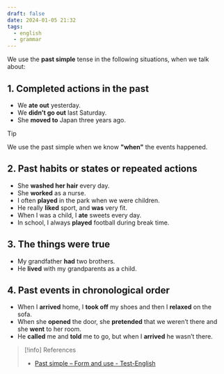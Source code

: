 ```yaml
---
draft: false
date: 2024-01-05 21:32
tags:
  - english
  - grammar
---
```


We use the **past simple** tense in the following situations, when we talk about:

## 1. Completed actions in the past
- We **ate out** yesterday.
- We **didn’t go out** last Saturday.
- She **moved to** Japan three years ago.

> [!tip]
> We use the past simple when we know **"when"** the events happened.

## 2. Past habits or states or repeated actions
- She **washed her hair** every day.
- She **worked** as a nurse.
- I often **played** in the park when we were children. 
- He really **liked** sport, and **was** very fit.
- When I was a child, I **ate** sweets every day. 
- In school, I always **played** football during break time.

## 3. The things were true
- My grandfather **had** two brothers.
- He **lived** with my grandparents as a child. 

## 4. Past events in chronological order
- When I **arrived** home, I **took off** my shoes and then I **relaxed** on the sofa.
- When she **opened** the door, she **pretended** that we weren’t there and she **went** to her room.
- He **called** me and **told** me to go, but when I **arrived** he wasn’t there. 


> [!info] References
> - [Past simple – Form and use - Test-English](https://test-english.com/grammar-points/a2/past-simple-form-use/)
